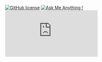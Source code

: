 [![GitHub license](https://img.shields.io/github/license/Naereen/StrapDown.js.svg)](https://github.com/Naereen/StrapDown.js/blob/master/LICENSE)
[![Ask Me Anything !](https://img.shields.io/badge/Ask%20me-anything-1abc9c.svg)](https://GitHub.com/Naereen/ama)
[![NuGet stable version](https://badgen.net/nuget/v/newtonsoft.json)](https://nuget.org/packages/newtonsoft.json)
